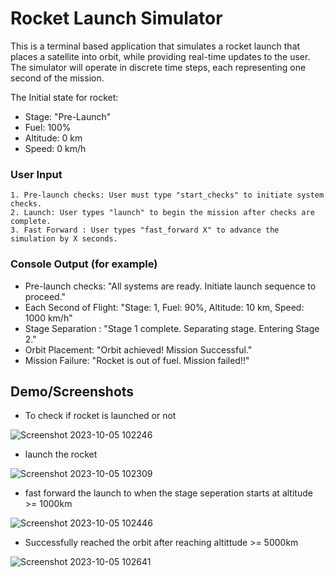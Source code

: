 # Rocket Launch Simulator

This is a terminal based application that simulates a rocket launch that places a satellite into orbit, while providing real-time updates to the user. The simulator will operate in discrete time steps, each representing one second of the mission.

The Initial state for rocket: 

* Stage: "Pre-Launch"
* Fuel: 100%
* Altitude: 0 km
* Speed: 0 km/h

### User Input

    1. Pre-launch checks: User must type "start_checks" to initiate system checks.
    2. Launch: User types "launch" to begin the mission after checks are complete.
    3. Fast Forward : User types "fast_forward X" to advance the simulation by X seconds.

### Console Output (for example)

* Pre-launch checks: "All systems are ready. Initiate launch sequence to proceed."
* Each Second of Flight: "Stage: 1, Fuel: 90%, Altitude: 10 km, Speed: 1000 km/h"
* Stage Separation : "Stage 1 complete. Separating stage. Entering Stage 2."
* Orbit Placement: "Orbit achieved! Mission Successful."
* Mission Failure: "Rocket is out of fuel. Mission failed!!"

## Demo/Screenshots 

* To check if rocket is launched or not
  
![Screenshot 2023-10-05 102246](https://github.com/khush3718/Rocketify/assets/74204845/7010266a-9180-4828-8592-6bb069d2985d)

* launch the rocket
  
![Screenshot 2023-10-05 102309](https://github.com/khush3718/Rocketify/assets/74204845/5862368a-efa2-4c61-b855-dd05310e9a3f)

* fast forward the launch to when the stage seperation starts at altitude >= 1000km
  
![Screenshot 2023-10-05 102446](https://github.com/khush3718/Rocketify/assets/74204845/b67ced19-098a-4dd2-aaf1-bfb0dbd2c880)

* Successfully reached the orbit after reaching altittude >= 5000km
  
![Screenshot 2023-10-05 102641](https://github.com/khush3718/Rocketify/assets/74204845/99fbf4fd-a345-4ee9-bf16-84f2e7a25772)

